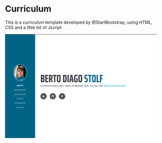 # Curriculum

This is a curriculum template developed by @StartBootstrap, using HTML, CSS and a little bit of Jscript

![Test](/assets/img/print.png)
